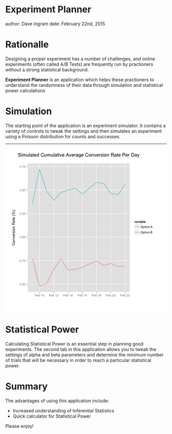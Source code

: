 Experiment Planner
========================================================
author: Dave Ingram
date: February 22nd, 2015

Rationalle
========================================================

Designing a proper experiment has a number of challenges, and 
online experiments (often called A/B Tests) are frequently
run by practioners without a strong statistical background.

**Experiment Planner** is an application which helps these
practioners to understand the randomness of their data through
simulation and statistical power calculations

Simulation
========================================================

The starting point of the application is an experiment simulator. It contains
a variety of controls to tweak the settings and then simulates an experiment
using a Poisson distribution for counts and successes. 

***

![plot of chunk unnamed-chunk-1](presentation-figure/unnamed-chunk-1.png) 

Statistical Power
========================================================

Calculating Statistical Power is an essential step in planning good experiments.
The second tab in this application allows you to tweak the settings of alpha
and beta parameters and determine the minimum number of trials that will be 
necessary in order to reach a particular statistical power.

Summary
========================================================

The advantages of using this application include:

- Increased understanding of Inferential Statistics
- Quick calculator for Statistical Power

Please enjoy!
